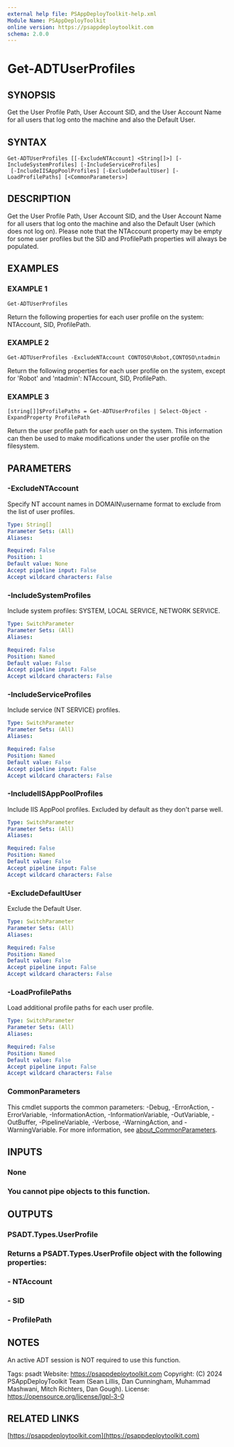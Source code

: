 ```yaml
---
external help file: PSAppDeployToolkit-help.xml
Module Name: PSAppDeployToolkit
online version: https://psappdeploytoolkit.com
schema: 2.0.0
---
```


# Get-ADTUserProfiles

## SYNOPSIS
Get the User Profile Path, User Account SID, and the User Account Name for all users that log onto the machine and also the Default User.

## SYNTAX

```
Get-ADTUserProfiles [[-ExcludeNTAccount] <String[]>] [-IncludeSystemProfiles] [-IncludeServiceProfiles]
 [-IncludeIISAppPoolProfiles] [-ExcludeDefaultUser] [-LoadProfilePaths] [<CommonParameters>]
```

## DESCRIPTION
Get the User Profile Path, User Account SID, and the User Account Name for all users that log onto the machine and also the Default User (which does not log on).
Please note that the NTAccount property may be empty for some user profiles but the SID and ProfilePath properties will always be populated.

## EXAMPLES

### EXAMPLE 1
```
Get-ADTUserProfiles
```

Return the following properties for each user profile on the system: NTAccount, SID, ProfilePath.

### EXAMPLE 2
```
Get-ADTUserProfiles -ExcludeNTAccount CONTOSO\Robot,CONTOSO\ntadmin
```

Return the following properties for each user profile on the system, except for 'Robot' and 'ntadmin': NTAccount, SID, ProfilePath.

### EXAMPLE 3
```
[string[]]$ProfilePaths = Get-ADTUserProfiles | Select-Object -ExpandProperty ProfilePath
```

Return the user profile path for each user on the system.
This information can then be used to make modifications under the user profile on the filesystem.

## PARAMETERS

### -ExcludeNTAccount
Specify NT account names in DOMAIN\username format to exclude from the list of user profiles.

```yaml
Type: String[]
Parameter Sets: (All)
Aliases:

Required: False
Position: 1
Default value: None
Accept pipeline input: False
Accept wildcard characters: False
```

### -IncludeSystemProfiles
Include system profiles: SYSTEM, LOCAL SERVICE, NETWORK SERVICE.

```yaml
Type: SwitchParameter
Parameter Sets: (All)
Aliases:

Required: False
Position: Named
Default value: False
Accept pipeline input: False
Accept wildcard characters: False
```

### -IncludeServiceProfiles
Include service (NT SERVICE) profiles.

```yaml
Type: SwitchParameter
Parameter Sets: (All)
Aliases:

Required: False
Position: Named
Default value: False
Accept pipeline input: False
Accept wildcard characters: False
```

### -IncludeIISAppPoolProfiles
Include IIS AppPool profiles.
Excluded by default as they don't parse well.

```yaml
Type: SwitchParameter
Parameter Sets: (All)
Aliases:

Required: False
Position: Named
Default value: False
Accept pipeline input: False
Accept wildcard characters: False
```

### -ExcludeDefaultUser
Exclude the Default User.

```yaml
Type: SwitchParameter
Parameter Sets: (All)
Aliases:

Required: False
Position: Named
Default value: False
Accept pipeline input: False
Accept wildcard characters: False
```

### -LoadProfilePaths
Load additional profile paths for each user profile.

```yaml
Type: SwitchParameter
Parameter Sets: (All)
Aliases:

Required: False
Position: Named
Default value: False
Accept pipeline input: False
Accept wildcard characters: False
```

### CommonParameters
This cmdlet supports the common parameters: -Debug, -ErrorAction, -ErrorVariable, -InformationAction, -InformationVariable, -OutVariable, -OutBuffer, -PipelineVariable, -Verbose, -WarningAction, and -WarningVariable. For more information, see [about_CommonParameters](http://go.microsoft.com/fwlink/?LinkID=113216).

## INPUTS

### None
### You cannot pipe objects to this function.
## OUTPUTS

### PSADT.Types.UserProfile
### Returns a PSADT.Types.UserProfile object with the following properties:
### - NTAccount
### - SID
### - ProfilePath
## NOTES
An active ADT session is NOT required to use this function.

Tags: psadt
Website: https://psappdeploytoolkit.com
Copyright: (C) 2024 PSAppDeployToolkit Team (Sean Lillis, Dan Cunningham, Muhammad Mashwani, Mitch Richters, Dan Gough).
License: https://opensource.org/license/lgpl-3-0

## RELATED LINKS

[https://psappdeploytoolkit.com](https://psappdeploytoolkit.com)
